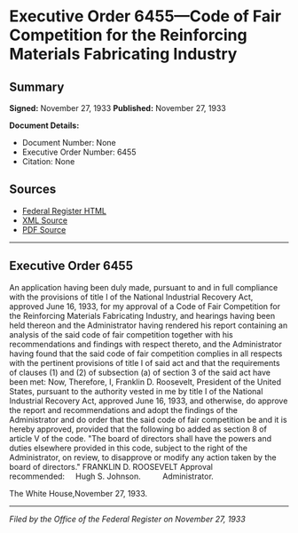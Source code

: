 # Executive Order 6455—Code of Fair Competition for the Reinforcing Materials Fabricating Industry

## Summary

**Signed:** November 27, 1933
**Published:** November 27, 1933

**Document Details:**
- Document Number: None
- Executive Order Number: 6455
- Citation: None

## Sources
- [Federal Register HTML](https://www.presidency.ucsb.edu/documents/executive-order-6455-code-fair-competition-for-the-reinforcing-materials-fabricating)
- [XML Source](None)
- [PDF Source](None)

---

## Executive Order 6455

An application having been duly made, pursuant to and in full compliance with the provisions of title I of the National Industrial Recovery Act, approved June 16, 1933, for my approval of a Code of Fair Competition for the Reinforcing Materials Fabricating Industry, and hearings having been held thereon and the Administrator having rendered his report containing an analysis of the said code of fair competition together with his recommendations and findings with respect thereto, and the Administrator having found that the said code of fair competition complies in all respects with the pertinent provisions of title I of said act and that the requirements of clauses (1) and (2) of subsection (a) of section 3 of the said act have been met:
Now, Therefore, I, Franklin D. Roosevelt, President of the United States, pursuant to the authority vested in me by title I of the National Industrial Recovery Act, approved June 16, 1933, and otherwise, do approve the report and recommendations and adopt the findings of the Administrator and do order that the said code of fair competition be and it is hereby approved, provided that the following bo added as section 8 of article V of the code.
"The board of directors shall have the powers and duties elsewhere provided in this code, subject to the right of the Administrator, on review, to disapprove or modify any action taken by the board of directors."
FRANKLIN D. ROOSEVELT
Approval recommended:     Hugh S. Johnson.          Administrator.

The White House,November 27, 1933.

---

*Filed by the Office of the Federal Register on November 27, 1933*
